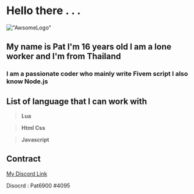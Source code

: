 # Hello there . . .
!["AwsomeLogo"](https://cdn.discordapp.com/attachments/864074502266290186/887233852781756416/NG_logo_2.png)
## My name is **Pat** I'm 16 years old I am a **lone worker** and I'm from **Thailand**
### I am a __passionate__ coder who mainly write **Fivem script** I also know **Node.js**
## **List of language that I can work with**
>**Lua**

>**Html Css**

>**Javascript**


## Contract
[My Discord Link](https://discord.gg/bfZ59R8WXM)

Disocrd : Pat6900 #4095

